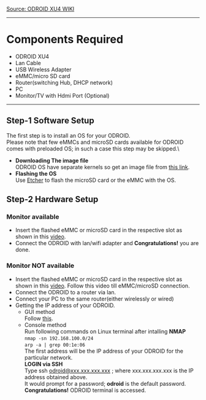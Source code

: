 [Source: ODROID XU4 WIKI](https://wiki.odroid.com/odroid-xu4/odroid-xu4)
***
# **Components Required**
* ODROID XU4
* Lan Cable
* USB Wireless Adapter
* eMMC/micro SD card
* Router(switching Hub, DHCP network) 
* PC
* Monitor/TV with Hdmi Port (Optional)

***
## Step-1 Software Setup
The first step is to install an OS for your ODROID.\
Please note that few eMMCs and microSD cards available for ODROID comes with preloaded OS; in such a case this step may be skipped.\
* **Downloading The image file**\
ODROID OS have separate kernels so get an image file from [this link](https://wiki.odroid.com/odroid-xu4/os_images/os_images).
* **Flashing the OS**\
Use [Etcher](https://etcher.io/) to flash the microSD card or the eMMC with the OS.
## Step-2 Hardware Setup
### Monitor available
* Insert the flashed eMMC or microSD card in the respective slot as shown in this [video](https://www.youtube.com/watch?v=xxl4ORk4SJo#action=share).
* Connect the ODROID with lan/wifi adapter and **Congratulations!** you are done.
### Monitor NOT available
* Insert the flashed eMMC or microSD card in the respective slot as shown in this [video](https://www.youtube.com/watch?v=xxl4ORk4SJo#action=share). Follow this video till eMMC/microSD connection.
* Connect the ODROID to a router via lan.
* Connect your PC to the same router(either wirelessly or wired)
* Getting the IP address of your ODROID.
  * GUI method\
    Follow [this](https://com.odroid.com/sigong/blog/blog_list.php?bid=187).
  * Console method\
    Run following commands on Linux terminal after intalling **NMAP**\
    `nmap -sn 192.168.100.0/24`\
    `arp -a | grep 00:1e:06`\
     The first address will be the IP address of your ODROID for the particular network.\
     **LOGIN via SSH**\
     Type ssh odroid@xxx.xxx.xxx.xxx ; where xxx.xxx.xxx.xxx is the IP address obtained above.\
     It would prompt for a password; **odroid** is the default password.\
     **Congratulations!** ODROID terminal is accessed.
     

